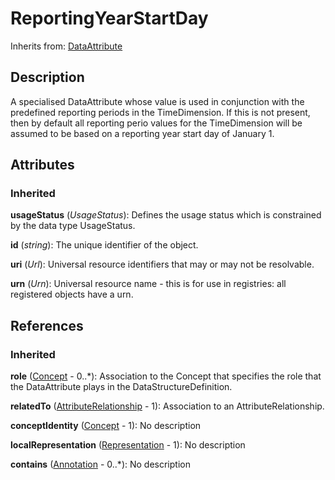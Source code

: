 
# ReportingYearStartDay

Inherits from: [DataAttribute](DataAttribute.md)



## Description

A specialised DataAttribute whose value is used in conjunction with the predefined reporting periods in the TimeDimension. If this is not present, then by default all reporting perio values for the TimeDimension will be assumed to be based on a reporting year start day of January 1.


## Attributes

### Inherited

**usageStatus** (*UsageStatus*): Defines the usage status which is constrained by the data type UsageStatus.

**id** (*string*): The unique identifier of the object.

**uri** (*Url*): Universal resource identifiers that may or may not be resolvable.

**urn** (*Urn*): Universal resource name - this is for use in registries: all registered objects have a urn.



## References

### Inherited

**role** ([Concept](../ConceptSchemes/Concept.md) - 0..*): Association to the Concept that specifies the role that the DataAttribute plays in the DataStructureDefinition.

**relatedTo** ([AttributeRelationship](AttributeRelationship.md) - 1): Association to an AttributeRelationship.

**conceptIdentity** ([Concept](../ConceptSchemes/Concept.md) - 1): No description

**localRepresentation** ([Representation](../Base/Representation.md) - 1): No description

**contains** ([Annotation](../Base/Annotation.md) - 0..*): No description




